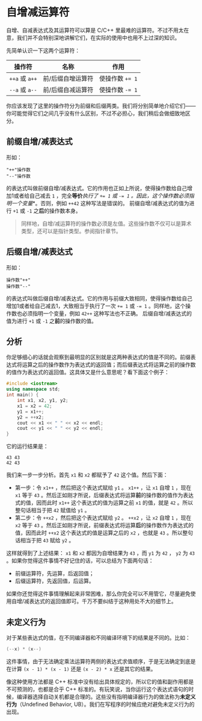 # 自增减运算符

自增、自减表达式及其运算符可以算是 C/C++ 里最难的运算符。不过不用太在意，我们并不会特别深地讲解它们，在实际的使用中也用不上过深的知识。

先简单认识一下这两个运算符：

| 操作符         | 名称              | 作用            |
| -------------- | ----------------- | --------------- |
| `++a` 或 `a++` | 前/后缀自增运算符 | 使操作数 `+= 1` |
| `--a` 或 `a--` | 前/后缀自减运算符 | 使操作数 `-= 1` |


你应该发现了这里的操作符分为前缀和后缀两类。我们将分别简单地介绍它们——你可能觉得它们之间几乎没有什么区别，不过不必担心，我们稍后会做细致地区分。

## 前缀自增/减表达式

形如：

```sdsc
"++"操作数
"--"操作数
```

的表达式叫做前缀自增/减表达式。它的作用也正如上所说，使得操作数给自己增加1或者给自己减去 `1` ，完全**等价***执行了 `+= 1` 或 `-= 1` 。因此，这个操作数必须**指明一个变量**。否则，例如 `++42` 这种写法是错误的。
前缀自增/减表达式的值为进行 `+1` 或 `-1` 之**后**的操作数本身。

> 同样地，自增/减运算符的操作数必须是左值。这些操作数不仅可以是算术类型，还可以是指针类型。参阅指针章节。

## 后缀自增/减表达式

形如：

```sdsc
操作数"++"
操作数"--"
```

的表达式叫做后缀自增/减表达式。它的作用与前缀大致相同，使得操作数给自己增加1或者给自己减去1，大致相当于执行了一次 `+= 1` 或 `-= 1` 。同样地，这个操作数也必须指明一个变量，例如 `42++` 这种写法也不正确。
后缀自增/减表达式的值为进行 `+1` 或 `-1` 之**前**的操作数的值。

## 分析

你足够细心的话就会观察到最明显的区别就是这两种表达式的值是不同的。前缀表达式将运算之后的操作数作为表达式的返回值；而后缀表达式将运算之前的操作数的值作为表达式的返回值。这具体又是什么意思呢？看下面这个例子：
```cpp codemo(show)
#include <iostream>
using namespace std;
int main() {
    int x1, x2, y1, y2;
    x1 = x2 = 42;
    y1 = x1++;
    y2 = ++x2;
    cout << x1 << " " << x2 << endl;
    cout << y1 << " " << y2 << endl;
}
```
它的运行结果是：

```io
43 43
42 43
```

我们来一步一步分析。首先 `x1` 和 `x2` 都赋予了 `42` 这个值。然后下面：

- 第一步：令 `x1++` ，然后把这个表达式赋给 `y1` 。 `x1++` ，让 `x1` 自增 `1` ，现在 `x1` 等于 `43` 。然后正如刚才所说，后缀表达式将运算**前**的操作数的值作为表达式的值，因而此时 `x1++` 这个表达式的值为运算之前 `x1` 的值，就是 `42` 。所以整句话相当于把 `42` 赋值给 `y1` 。
- 第二步：令 `++x2` ，然后把这个表达式赋给 `y2` 。 `++x2` ，让 `x2` 自增 `1` ，现在 `x2` 等于 `43` 。然后正如刚才所说，前缀表达式将运算**后**的操作数作为表达式的值，因而此时 `++x2` 这个表达式的值是运算之后的 `x2` ，也就是 `43` 。所以整句话相当于把 `43` 赋给 `y2` 。

这样就得到了上述结果： `x1` 和 `x2` 都因为自增结果为 `43` ，而 `y1` 为 `42` ， `y2` 为 `43` 。如果你觉得这件事情不好记住的话，可以总结为下面两句话：

- 前缀运算符，先运算，后返回值；
- 后缀运算符，先返回值，后运算。

如果你还觉得这件事情理解起来非常困难，那么你完全可以不用管它，尽量避免使用自增/减表达式的返回值即可。千万不要纠结于这种用处不大的细节上。

## 未定义行为

对于某些表达式的值，在不同编译器和不同编译环境下的结果是不同的。比如：
```cpp
(--x) * (x--)
```
这件事情，由于无法确定乘法运算符两侧的表达式求值顺序，于是无法确定到底是在计算 `(x - 1) * (x - 1)` 还是 `(x - 2) * x` 还是其它的结果。

像这种使用方法都是 C++ 标准中没有给出具体规定的，所以它的值和副作用都是不可预测的，也都是合乎 C++ 标准的。有玩笑说，当你运行这个表达式语句的时候，编译器选择自动关机都是合理的。这些没有指明编译器行为的做法称为**未定义行为**（Undefined Behavior, UB）。我们在写程序的时候应绝对避免未定义行为的出现。
